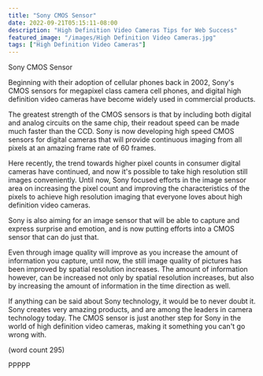 ```yaml
---
title: "Sony CMOS Sensor"
date: 2022-09-21T05:15:11-08:00
description: "High Definition Video Cameras Tips for Web Success"
featured_image: "/images/High Definition Video Cameras.jpg"
tags: ["High Definition Video Cameras"]
---
```


Sony CMOS Sensor

Beginning with their adoption of cellular phones back
in 2002, Sony's CMOS sensors for megapixel class 
camera cell phones, and digital high definition video
cameras have become widely used in commercial products.

The greatest strength of the CMOS sensors is that
by including both digital and analog circuits on
the same chip, their readout speed can be made much
faster than the CCD.  Sony is now developing high 
speed CMOS sensors for digital cameras that will 
provide continuous imaging from all pixels at an
amazing frame rate of 60 frames.

Here recently, the trend towards higher pixel counts
in consumer digital cameras have continued, and now
it's possible to take high resolution still images
conveniently.  Until now, Sony focused efforts in
the image sensor area on increasing the pixel count
and improving the characteristics of the pixels to
achieve high resolution imaging that everyone
loves about high definition video cameras.

Sony is also aiming for an image sensor that will 
be able to capture and express surprise and emotion,
and is now putting efforts into a CMOS sensor that
can do just that.  

Even through image quality will improve as you 
increase the amount of information you capture, until
now, the still image quality of pictures has been 
improved by spatial resolution increases.  The
amount of information however, can be increased 
not only by spatial resolution increases, but also
by increasing the amount of information in the 
time direction as well.

If anything can be said about Sony technology, it
would be to never doubt it.  Sony creates very amazing
products, and are among the leaders in camera
technology today.  The CMOS sensor is just another
step for Sony in the world of high definition video
cameras, making it something you can't go wrong with.

(word count 295)

PPPPP
